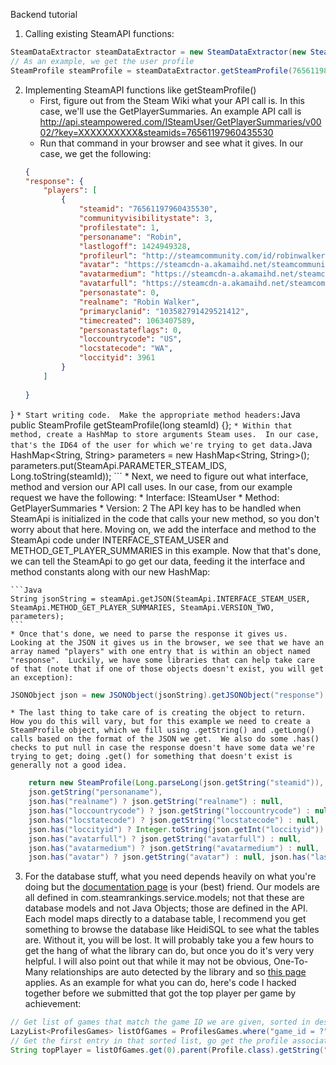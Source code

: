 Backend tutorial
1. Calling existing SteamAPI functions:
```Java
SteamDataExtractor steamDataExtractor = new SteamDataExtractor(new SteamApi(Initialization.CONFIG.getProperty("apikey")));
// As an example, we get the user profile
SteamProfile steamProfile = steamDataExtractor.getSteamProfile(76561198013815387);
```

2. Implementing SteamAPI functions like getSteamProfile()
    * First, figure out from the Steam Wiki what your API call is.  In this case, we'll use the GetPlayerSummaries. An example API call is http://api.steampowered.com/ISteamUser/GetPlayerSummaries/v0002/?key=XXXXXXXXXX&steamids=76561197960435530
    * Run that command in your browser and see what it gives.  In our case, we get the following:
    ```JSON
    {
	"response": {
		"players": [
			{
				"steamid": "76561197960435530",
				"communityvisibilitystate": 3,
				"profilestate": 1,
				"personaname": "Robin",
				"lastlogoff": 1424949328,
				"profileurl": "http://steamcommunity.com/id/robinwalker/",
				"avatar": "https://steamcdn-a.akamaihd.net/steamcommunity/public/images/avatars/f1/f1dd60a188883caf82d0cbfccfe6aba0af1732d4.jpg",
				"avatarmedium": "https://steamcdn-a.akamaihd.net/steamcommunity/public/images/avatars/f1/f1dd60a188883caf82d0cbfccfe6aba0af1732d4_medium.jpg",
				"avatarfull": "https://steamcdn-a.akamaihd.net/steamcommunity/public/images/avatars/f1/f1dd60a188883caf82d0cbfccfe6aba0af1732d4_full.jpg",
				"personastate": 0,
				"realname": "Robin Walker",
				"primaryclanid": "103582791429521412",
				"timecreated": 1063407589,
				"personastateflags": 0,
				"loccountrycode": "US",
				"locstatecode": "WA",
				"loccityid": 3961
			}
		]
		
	}
}
    ```
    * Start writing code.  Make the appropriate method headers:
    ```Java
    public SteamProfile getSteamProfile(long steamId) {};
    ```
    * Within that method, create a HashMap to store arguments Steam uses.  In our case, that's the ID64 of the user for which we're trying to get data.
    ```Java
    HashMap<String, String> parameters = new HashMap<String, String>();
    parameters.put(SteamApi.PARAMETER_STEAM_IDS, Long.toString(steamId));
    ```
    * Next, we need to figure out what interface, method and version our API call uses. In our case, from our example request we have the following:
        * Interface: ISteamUser
        * Method: GetPlayerSummaries
        * Version: 2
    The API key has to be handled when SteamApi is initialized in the code that calls your new method, so you don't worry about that here.  Moving on, we add the interface and method to the SteamApi code under INTERFACE_STEAM_USER and METHOD_GET_PLAYER_SUMMARIES in this example.  Now that that's done, we can tell the SteamApi to go get our data, feeding it the interface and method constants along with our new HashMap:
    
    ```Java
    String jsonString = steamApi.getJSON(SteamApi.INTERFACE_STEAM_USER, SteamApi.METHOD_GET_PLAYER_SUMMARIES, SteamApi.VERSION_TWO, parameters);
    ```
    * Once that's done, we need to parse the response it gives us.  Looking at the JSON it gives us in the browser, we see that we have an array named "players" with one entry that is within an object named "response".  Luckily, we have some libraries that can help take care of that (note that if one of those objects doesn't exist, you will get an exception):
```Java
JSONObject json = new JSONObject(jsonString).getJSONObject("response").getJSONArray("players").getJSONObject(0);
```
    * The last thing to take care of is creating the object to return.  How you do this will vary, but for this example we need to create a SteamProfile object, which we fill using .getString() and .getLong() calls based on the format of the JSON we get.  We also do some .has() checks to put null in case the response doesn't have some data we're trying to get; doing .get() for something that doesn't exist is generally not a good idea.
```Java
    return new SteamProfile(Long.parseLong(json.getString("steamid")), getCommunityIdFromUrl(json.getString("profileurl")), 
    json.getString("personaname"), 
    json.has("realname") ? json.getString("realname") : null, 
    json.has("loccountrycode") ? json.getString("loccountrycode") : null,
    json.has("locstatecode") ? json.getString("locstatecode") : null,
    json.has("loccityid") ? Integer.toString(json.getInt("loccityid")) : null,
    json.has("avatarfull") ? json.getString("avatarfull") : null, 
    json.has("avatarmedium") ? json.getString("avatarmedium") : null, 
    json.has("avatar") ? json.getString("avatar") : null, json.has("lastlogoff") ? new DateTime(json.getLong("lastlogoff")) : new DateTime(0));
```
3. For the database stuff, what you need depends heavily on what you're doing but the [documentation page](http://javalite.io/documentation) is your (best) friend.  Our models are all defined in com.steamrankings.service.models; not that these are database models and not Java Objects; those are defined in the API. Each model maps directly to a database table, I recommend you get something to browse the database like HeidiSQL to see what the tables are.  Without it, you will be lost. It will probably take you a few hours to get the hang of what the library can do, but once you do it's very very helpful.  I will also point out that while it may not be obvious, One-To-Many relationships are auto detected by the library and so [this page](http://javalite.io/one_to_many_associations) applies.  As an example for what you can do, here's code I hacked together before we submitted that got the top player per game by achievement:
```Java
// Get list of games that match the game ID we are given, sorted in descending order by completion rate per game ( higher completion rate -> more achievements for that game)
LazyList<ProfilesGames> listOfGames = ProfilesGames.where("game_id = ?", param.get("game")[0]).orderBy("completion_rate desc");
// Get the first entry in that sorted list, go get the profile associated with it, get the person's name
String topPlayer = listOfGames.get(0).parent(Profile.class).getString("persona_name")
```

